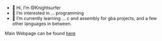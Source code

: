 - 👋 Hi, I’m @Knightsurfer
- 👀 I’m interested in ... programming
- 🌱 I’m currently learning ... c and assembly for gba projects, and a few other languages in between.

Main Webpage can be found [here](https://knightsurfer.github.io)

<!---
Knightsurfer/Knightsurfer is a ✨ special ✨ repository because its `README.md` (this file) appears on your GitHub profile.
You can click the Preview link to take a look at your changes.
--->
